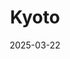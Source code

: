 ---
title: "Kyoto"
excerpt: "#TODO"
date: 2025-03-22
header:
  overlay_image: voyage/japan/Kyoto-3v1.jpg
---